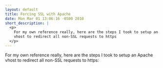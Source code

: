 ```yaml
---
layout: default
title: Forcing SSL with Apache
date: Mon Mar 01 13:06:16 -0500 2010
short_description: |
  <p>
    For my own reference really, here are the steps I took to setup an Apache
    vhost to redirect all non-SSL requests to https
  </p>
---
```


For my own reference really, here are the steps I took to setup an Apache vhost
to redirect all non-SSL requests to https:

<script src="http://gist.github.com/318614.js?file=default.conf"> </script>

